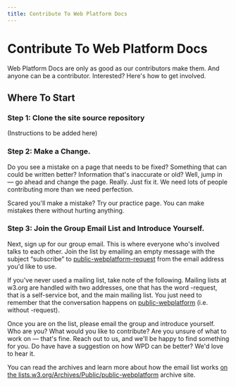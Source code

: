 ```yaml
---
title: Contribute To Web Platform Docs
---
```

# Contribute To Web Platform Docs

Web Platform Docs are only as good as our contributors make them. And anyone can be a contributor. Interested? Here's how to get involved.

## Where To Start

### Step 1: Clone the site source repository

(Instructions to be added here)


### Step 2: Make a Change.

Do you see a mistake on a page that needs to be fixed? Something that can could be written better? Information that's inaccurate or old? Well, jump in — go ahead and change the page. Really. Just fix it. We need lots of people contributing more than we need perfection.

Scared you'll make a mistake? Try our practice page. You can make mistakes there without hurting anything.


### Step 3: Join the Group Email List and Introduce Yourself.

Next, sign up for our group email. This is where everyone who's involved talks to each other. Join the list by emailing an empty message with the subject “subscribe” to [public-webplatform-request][subscribe] from the email address you'd like to use.

If you've never used a mailing list, take note of the following. Mailing lists at w3.org are handled with two addresses, one that has the word -request, that is a self-service bot, and the main mailing list. You just need to remember that the conversation happens on [public-webplatform] (i.e. without -request).

Once you are on the list, please email the group and introduce yourself. Who are you? What would you like to contribute? Are you unsure of what to work on — that's fine. Reach out to us, and we'll be happy to find something for you. Do have have a suggestion on how WPD can be better? We'd love to hear it.

You can read the archives and learn more about how the email list works [on the lists.w3.org/Archives/Public/public-webplatform][archive] archive site.

  [subscribe]: mailto:public-webplatform-request@w3.org "Email to use to send a request to be allowed to send messages to the mailing list"
  [public-webplatform]: mailto:public-webplatform@w3.org
  [archive]: http://lists.w3.org/Archives/Public/public-webplatform
